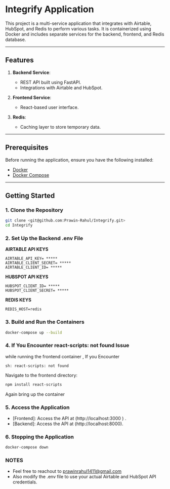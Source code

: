 # Integrify Application

This project is a multi-service application that integrates with Airtable, HubSpot, and Redis to perform various tasks. It is containerized using Docker and includes separate services for the backend, frontend, and Redis database.

---

## Features

1. **Backend Service**:

   - REST API built using FastAPI.
   - Integrations with Airtable and HubSpot.

2. **Frontend Service**:

   - React-based user interface.

3. **Redis**:
   - Caching layer to store temporary data.

---

## Prerequisites

Before running the application, ensure you have the following installed:

- [Docker](https://www.docker.com/)
- [Docker Compose](https://docs.docker.com/compose/)

---

## Getting Started

### 1. Clone the Repository

```bash
git clone <git@github.com:Prawin-Rahul/Integrify.git>
cd Integrify
```

### 2. Set Up the Backend .env File

**AIRTABLE API KEYS**

```
AIRTABLE_API_KEY= *****
AIRTABLE_CLIENT_SECRET= *****
AIRTABLE_CLIENT_ID= *****
```

**HUBSPOT API KEYS**

```
HUBSPOT_CLIENT_ID= *****
HUBSPOT_CLIENT_SECRET= *****
```

**REDIS KEYS**

```
REDIS_HOST=redis
```

### 3. Build and Run the Containers

```bash
docker-compose up --build
```

### 4. If You Encounter react-scripts: not found Issue

while running the frontend container , If you Encounter

```
sh: react-scripts: not found
```

Navigate to the frontend directory:

```bash
npm install react-scripts
```

Again bring up the container

### 5. Access the Application

- [Frontend]: Access the API at (http://localhost:3000 ) .
- [Backend]: Access the API at (http://localhost:8000).

### 6. Stopping the Application

```bash
docker-compose down
```

### NOTES

- Feel free to reachout to prawinrahul1411@gmail.com
- Also modify the .env file to use your actual Airtable and HubSpot API credentials.
